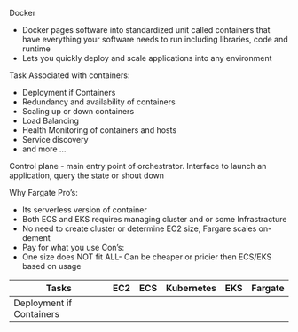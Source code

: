 
Docker
* Docker pages software into standardized unit called containers that have everything your software needs to run including libraries, code and runtime
* Lets you quickly deploy and scale applications into any environment  


Task Associated with containers:

* Deployment if Containers
* Redundancy and availability of containers
* Scaling up or down containers 
* Load Balancing
* Health Monitoring of containers and hosts
* Service discovery 
* and more …
 

Control plane - main entry point of orchestrator. Interface to launch an application, query the state or shout down 

Why Fargate
Pro’s:
* Its serverless version of container 
* Both ECS and EKS requires managing cluster and or some Infrastracture
* No need to create cluster or determine EC2 size, Fargare scales on-dement
* Pay for what you use
Con’s:
* One size does NOT fit ALL- Can be cheaper or pricier then ECS/EKS based on usage



|Tasks|EC2|ECS|Kubernetes|EKS|Fargate|
|-----|---|---|----------|---|-------|
| Deployment if Containers|    |   |   |           |||

